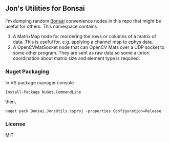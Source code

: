 ## Jon's Utilities for Bonsai

I'm dumping random [Bonsai](https://bonsai-rx.org/) convenience nodes in this repo that might be useful for others. This namespace contains

1. A MatrixMap node for reordering the rows or columns of a matrix of data. This is useful for, e.g. applying a channel map to ephys data.
2. A OpenCVMatSocket node that can OpenCV Mats over a UDP socket to some other program. They are sent as raw data so some a-priori coordination about matrix size and element type is required.

### Nuget Packaging
In VS package manager console
```
Install-Package NuGet.CommandLine
```
then,
```
nuget pack Bonsai.JonsUtils.csproj -properties Configuration=Release
```

### License
MIT